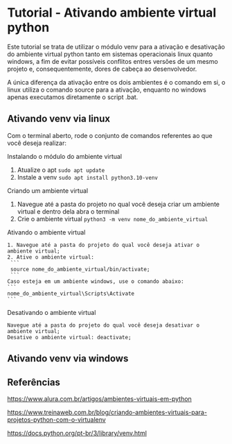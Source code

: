 # Tutorial - Ativando ambiente virtual python

Este tutorial se trata de utilizar o módulo venv para a ativação e desativação do ambiente virtual python tanto em sistemas operacionais linux quanto windows, a fim de evitar possíveis conflitos entres versões de um mesmo projeto e, consequentemente, dores de cabeça ao desenvolvedor.

A única diferença da ativação entre os dois ambientes é o comando em si, o linux utiliza o comando source para a ativação, enquanto no windows apenas executamos diretamente o script .bat.

## Ativando venv via linux

Com o terminal aberto, rode o conjunto de comandos referentes ao que você deseja realizar:

Instalando o módulo do ambiente virtual
   
   1. Atualize o apt
    ```
    sudo apt update
    ```
   2. Instale a venv
    ```
    sudo apt install python3.10-venv
    ```

Criando um ambiente virtual

   1. Navegue até a pasta do projeto no qual você deseja criar um ambiente virtual e dentro dela abra o terminal
   2. Crie o ambiente virtual
    ```
    python3 -m venv nome_do_ambiente_virtual
    ```

Ativando o ambiente virtual

    1. Navegue até a pasta do projeto do qual você deseja ativar o ambiente virtual;
    2. Ative o ambiente virtual:
     ```
     source nome_do_ambiente_virtual/bin/activate;
     ```
    Caso esteja em um ambiente windows, use o comando abaixo:
    ```
    nome_do_ambiente_virtual\Scripts\Activate
    ```


Desativando o ambiente virtual

    Navegue até a pasta do projeto do qual você deseja desativar o ambiente virtual;
    Desative o ambiente virtual: deactivate;

## Ativando venv via windows



## Referências

https://www.alura.com.br/artigos/ambientes-virtuais-em-python

https://www.treinaweb.com.br/blog/criando-ambientes-virtuais-para-projetos-python-com-o-virtualenv

https://docs.python.org/pt-br/3/library/venv.html


